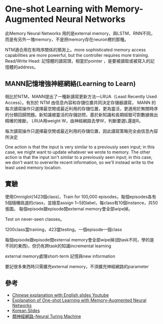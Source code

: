 # One-shot Learning with Memory-Augmented Neural Networks

此Memory Neural Networks 用的是external memory，與LSTM、RNN不同，而是有另外一塊memory，不是把memory存在neuron裡的那種。

NTM適合用在有時序關係的預測上。more sophisticated memory access capabilities are more powerful, but the controller requires more training.
Read/Write Head: 記憶體的讀寫頭，相當於pointer ，是要被讀取或被寫入的記憶體的address。


## MANN記憶增強神經網絡(Learning to Learn)
相比於NTM，MANN提出了一種新讀寫更新方法—LRUA（Least Recently Used Access）。有別於 NTM 由信息內容和存儲位置共同決定存儲器讀寫， MANN 的每次讀寫操作只選擇最空閒或最近利用的存儲位置，更為靈活，更適用於無關時序的分類回歸問題。新知識被靈活的存儲訪問，基於新知識和長期經驗可對數據做出精確的推斷。
LRUA用weight W，由神經網路去學W，判斷要選L還是R。

每次讀寫操作只選擇最空閒或最近利用的存儲位置，因此讀寫策略完全由信息內容所決定

One action is that the input is very similar to a previously seen input; in this case, we might want to update whatever we wrote to memory. The other action is that the input isn't similar to a previously seen input; in this case, we don't want to overwrite recent information, so we'll instead write to the least used memory location.

## 實驗
使用Omniglot(1423個class)，Train for 100,000 episodes，每個episodes各有5個隨機挑選的class，並隨意assign 1~5的label，每class有10個instance，共50張圖。
每個episode跟episode間external memory會全部wipe掉。

Test on never-seen classes。

1200class當training，423當testing。一個episode一個class

每個episode跟episode間external memory會全部wipe掉(因task不同，學的是不同的東西)，但仍有跨task的知識incremental learning

external memory處理short-term 記憶與new information

要記很多東西時只需擴充external memory，不須擴充神經網路的parameter

## 參考
+ [Chinese explanation with English slides Youtube](https://www.youtube.com/watch?v=el8rWhkCtUI)
+ [Explanation of
One-shot Learning with Memory-Augmented Neural Networks](https://rylanschaeffer.github.io/content/research/one_shot_learning_with_memory_augmented_nn/main.html)
+ [Korean Slides](https://www.slideshare.net/ssuser06e0c5/metalearning-with-memory-augmented-neural-networks)
+ [類神經網路-Neural Turing Machine](http://cpmarkchang.logdown.com/posts/279710-neural-network-neural-turing-machine)


